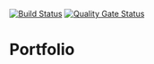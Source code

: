 [![Build Status](https://dev.azure.com/jhillsdev/Josh/_apis/build/status/portfolio?branchName=master)](https://dev.azure.com/jhillsdev/Josh/_build/latest?definitionId=3&branchName=master)
[![Quality Gate Status](https://sonarcloud.io/api/project_badges/measure?project=joshuahills_portfolio&metric=alert_status)](https://sonarcloud.io/summary/new_code?id=joshuahills_portfolio)

# Portfolio
